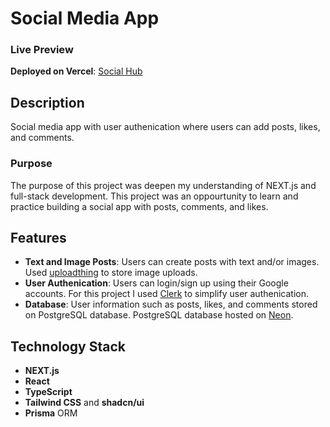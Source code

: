 # Social Media App
### Live Preview
**Deployed on Vercel**: [Social Hub](https://social-hub-ashen.vercel.app/)

## Description
Social media app with user authenication where users can add posts, likes, and comments.

### Purpose
The purpose of this project was deepen my understanding of NEXT.js and full-stack development. This project was an oppourtunity to learn and practice building a social app with posts, comments, and likes. 

## Features
- **Text and Image Posts**: Users can create posts with text and/or images. Used [uploadthing](https://uploadthing.com/) to store image uploads. 
- **User Authenication**: Users can login/sign up using their Google accounts. For this project I used [Clerk](https://clerk.com/) to simplify user authenication.
- **Database**: User information such as posts, likes, and comments stored on PostgreSQL database.  PostgreSQL database hosted on [Neon](https://neon.tech/).

## Technology Stack
- **NEXT.js**
- **React**
- **TypeScript**
- **Tailwind CSS** and **shadcn/ui**
- **Prisma** ORM

